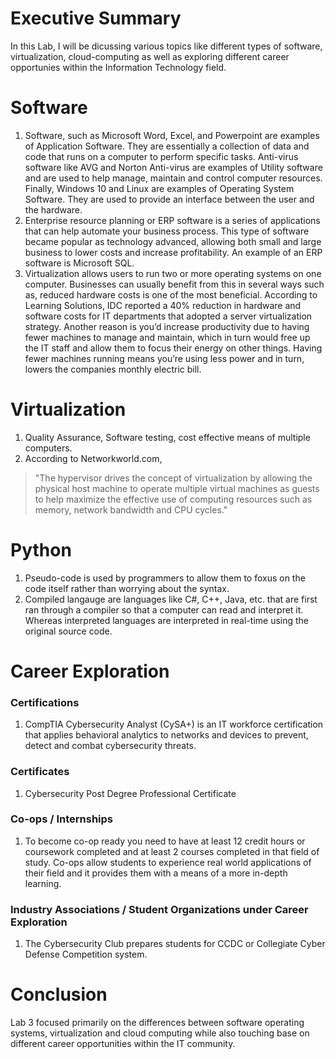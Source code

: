 # Executive Summary
  In this Lab, I will be dicussing various topics like different types of software, virtualization, cloud-computing as well as exploring different career opportunies within the Information Technology field.
# Software
  1. Software, such as Microsoft Word, Excel, and Powerpoint are examples of Application Software. They are essentially a collection of data and code that runs on a computer to perform specific tasks. Anti-virus software like AVG and Norton Anti-virus are examples of Utility software and are used to help manage, maintain and control computer resources. Finally, Windows 10 and Linux are examples of Operating System Software. They are used to provide an interface between the user and the hardware. 
  2. Enterprise resource planning or ERP software is a series of applications that can help automate your business process. This type of software became popular as technology advanced, allowing both small and large business to lower costs and increase profitability. An example of an ERP software is Microsoft SQL.
  3. Virtualization allows users to run two or more operating systems on one computer. Businesses can usually benefit from this in several ways such as, reduced hardware costs is one of the most beneficial. According to Learning Solutions, IDC reported a 40% reduction in hardware and software costs for IT departments that adopted a server virtualization strategy. Another reason is you’d increase productivity due to having fewer machines to manage and maintain, which in turn would free up the IT staff and allow them to focus their energy on other things. Having fewer machines running means you’re using less power and in turn, lowers the companies monthly electric bill.  
# Virtualization 
  1. Quality Assurance, Software testing, cost effective means of multiple computers.
  2. According to Networkworld.com, 
  > "The hypervisor drives the concept of virtualization by allowing the physical host machine to operate multiple virtual machines as guests to help maximize the effective use of computing resources such as memory, network bandwidth and CPU cycles."

# Python
  1. Pseudo-code is used by programmers to allow them to foxus on the code itself rather than worrying about the syntax.
  2. Compiled langauge are languages like C#, C++, Java, etc. that are first ran through a compiler so that a computer can read and interpret it. Whereas interpreted languages are interpreted in real-time using the original source code.
  
# Career Exploration
  ### Certifications
  1. CompTIA Cybersecurity Analyst (CySA+) is an IT workforce certification that applies behavioral analytics to networks and devices to prevent, detect and combat cybersecurity threats.
  ### Certificates
  1. Cybersecurity Post Degree Professional Certificate
  ### Co-ops / Internships
  1. To become co-op ready you need to have at least 12 credit hours or coursework completed and at least 2 courses completed in that field of study. Co-ops allow students to experience real world applications of their field and it provides them with a means of a more in-depth learning.
  ### Industry Associations / Student Organizations under Career Exploration
  1. The Cybersecurity Club prepares students for CCDC or Collegiate Cyber Defense Competition system. 
# Conclusion
  Lab 3 focused primarily on the differences between software operating systems, virtualization and cloud computing while also touching base on different career opportunities within the IT community.
